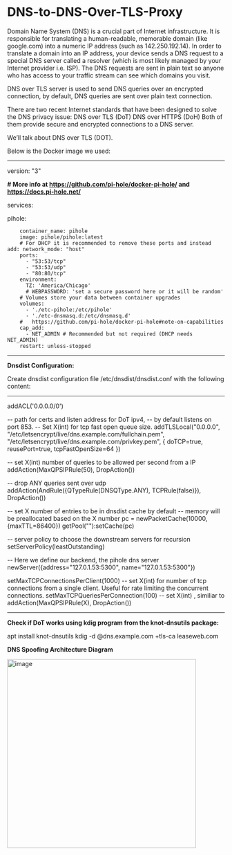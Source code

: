# DNS-to-DNS-Over-TLS-Proxy
Domain Name System (DNS) is a crucial part of Internet infrastructure. It is responsible for translating a human-readable, memorable domain (like google.com) into a numeric IP address (such as 142.250.192.14).
In order to translate a domain into an IP address, your device sends a DNS request to a special DNS server called a resolver (which is most likely managed by your Internet provider i.e. ISP). The DNS requests are sent in plain text so anyone who has access to your traffic stream can see which domains you visit.

DNS over TLS server is used to send DNS queries over an encrypted connection, by default, DNS queries are sent over plain text connection. 

There are two recent Internet standards that have been designed to solve the DNS privacy issue:
DNS over TLS (DoT)
DNS over HTTPS (DoH)
Both of them provide secure and encrypted connections to a DNS server.

We’ll talk about DNS over TLS (DOT).


Below is the Docker image we used:
___________________________________________________________________________________________________________________________________________________________________

version: "3"

**# More info at https://github.com/pi-hole/docker-pi-hole/ and https://docs.pi-hole.net/**

services:
  
  pihole:

        container_name: pihole
        image: pihole/pihole:latest
        # For DHCP it is recommended to remove these ports and instead add: network_mode: "host"
        ports:
          - "53:53/tcp"
          - "53:53/udp"
          - "80:80/tcp"
        environment:
          TZ: 'America/Chicago'
          # WEBPASSWORD: 'set a secure password here or it will be random'
        # Volumes store your data between container upgrades
        volumes:
          - './etc-pihole:/etc/pihole'
          - './etc-dnsmasq.d:/etc/dnsmasq.d'    
        #   https://github.com/pi-hole/docker-pi-hole#note-on-capabilities
        cap_add:
          - NET_ADMIN # Recommended but not required (DHCP needs NET_ADMIN)      
        restart: unless-stopped
____________________________________________________________________________________________________________________________________________________________________


**Dnsdist Configuration:**

Create dnsdist configuration file /etc/dnsdist/dnsdist.conf with the following content:
___________________________________________________________________________________________________________________________________________________________________
addACL('0.0.0.0/0')

-- path for certs and listen address for DoT ipv4,
-- by default listens on port 853.
-- Set X(int) for tcp fast open queue size.
addTLSLocal("0.0.0.0", "/etc/letsencrypt/live/dns.example.com/fullchain.pem", "/etc/letsencrypt/live/dns.example.com/privkey.pem", { doTCP=true, reusePort=true, tcpFastOpenSize=64 })


-- set X(int) number of queries to be allowed per second from a IP
addAction(MaxQPSIPRule(50), DropAction())

--  drop ANY queries sent over udp
addAction(AndRule({QTypeRule(DNSQType.ANY), TCPRule(false)}), DropAction())

-- set X number of entries to be in dnsdist cache by default
-- memory will be preallocated based on the X number
pc = newPacketCache(10000, {maxTTL=86400})
getPool(""):setCache(pc)

-- server policy to choose the downstream servers for recursion
setServerPolicy(leastOutstanding)

-- Here we define our backend, the pihole dns server
newServer({address="127.0.1.53:5300", name="127.0.1.53:5300"})

setMaxTCPConnectionsPerClient(1000)    -- set X(int) for number of tcp connections from a single client. Useful for rate limiting the concurrent connections.
setMaxTCPQueriesPerConnection(100)    -- set X(int) , similiar to addAction(MaxQPSIPRule(X), DropAction())
______________________________________________________________________________________________________________________________________________________________________

**Check if DoT works using kdig program from the knot-dnsutils package:**

apt install knot-dnsutils
kdig -d @dns.example.com +tls-ca leaseweb.com

**DNS Spoofing Architecture Diagram**

<img width="437" alt="image" src="https://user-images.githubusercontent.com/28102334/177039575-020e6893-97d8-41fe-b1c1-fcb738a9bc6d.png">


